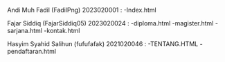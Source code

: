 Andi Muh Fadil (FadilPng) 2023020001 :
-Index.html

Fajar Siddiq (FajarSiddiq05) 2023020024 :
-diploma.html
-magister.html
-sarjana.html
-kontak.html

Hasyim Syahid Salihun (fufufafak) 2021020046 :
-TENTANG.HTML
-pendaftaran.html
